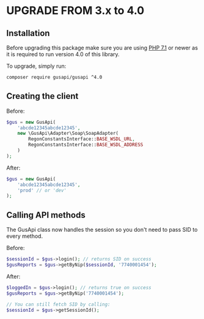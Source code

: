 # UPGRADE FROM 3.x to 4.0

Installation
------------
Before upgrading this package make sure you are using [PHP 7.1](http://php.net/migration71) or newer as it is required to run version 4.0 of this library.

To upgrade, simply run:
```bash
composer require gusapi/gusapi ^4.0
``` 

Creating the client
-------------------
Before:
```php
$gus = new GusApi(
    'abcde12345abcde12345',
    new \GusApi\Adapter\Soap\SoapAdapter(
        RegonConstantsInterface::BASE_WSDL_URL,
        RegonConstantsInterface::BASE_WSDL_ADDRESS
    )
);
```

After:
```php
$gus = new GusApi(
    'abcde12345abcde12345',
    'prod' // or 'dev'
);
```

Calling API methods
-------------------
The GusApi class now handles the session so you don't need to pass SID to every method.

Before:
```php
$sessionId = $gus->login(); // returns SID on success
$gusReports = $gus->getByNip($sessionId, '7740001454');
```

After:
```php
$loggedIn = $gus->login(); // returns true on success
$gusReports = $gus->getByNip('7740001454');

// You can still fetch SID by calling:
$sessionId = $gus->getSessionId();
```
